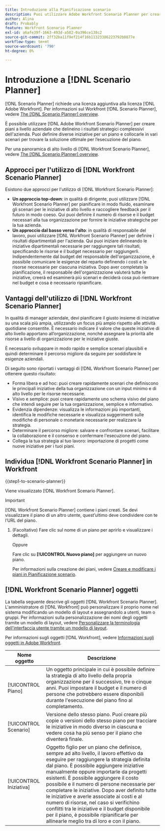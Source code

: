 ```yaml
---
title: Introduzione alla Pianificazione scenario
description: Puoi utilizzare Adobe Workfront Scenario Planner per creare piani a livello aziendale che delineino i risultati strategici generali della tua azienda. Puoi definire diverse iniziative per un piano e collocarle in vari scenari per trovare la soluzione ottimale per l’esecuzione del piano.
author: Alina
draft: Probably
feature: Workfront Scenario Planner
exl-id: a6afe39f-1663-493d-a582-0a396ce138c2
source-git-commit: 2ff32ba11f9ef214f16b11323386223792b0877e
workflow-type: tm+mt
source-wordcount: '790'
ht-degree: 0%

---
```


# Introduzione a [!DNL Scenario Planner]

[!DNL Scenario Planner] richiede una licenza aggiuntiva alla licenza [!DNL Adobe Workfront]. Per informazioni sul Workfront [!DNL Scenario Planner], vedere [The [!DNL Scenario Planner] overview](../scenario-planner/scenario-planner-overview.md).

È possibile utilizzare [!DNL Adobe Workfront Scenario Planner] per creare piani a livello aziendale che delineino i risultati strategici complessivi dell&#39;azienda. Puoi definire diverse iniziative per un piano e collocarle in vari scenari per trovare la soluzione ottimale per l’esecuzione del piano.

Per una panoramica di alto livello di [!DNL Workfront Scenario Planner], vedere [The [!DNL Scenario Planner] overview](../scenario-planner/scenario-planner-overview.md).

## Approcci per l&#39;utilizzo di [!DNL Workfront Scenario Planner]

Esistono due approcci per l&#39;utilizzo di [!DNL Workfront Scenario Planner]:

* **Un approccio top-down**: in qualità di dirigente, puoi utilizzare [!DNL Workfront Scenario Planner] per pianificare in modo fluido, esaminare gli scenari per le iniziative di alto livello e raccogliere feedback per il futuro in modo coeso. Qui puoi definire il numero di risorse e il budget necessari alla tua organizzazione per fornire le iniziative strategiche per la tua azienda.
* **Un approccio dal basso verso l&#39;alto**: in qualità di responsabile del lavoro, puoi utilizzare [!DNL Workfront Scenario Planner] per definire i risultati dipartimentali per l&#39;azienda. Qui puoi iniziare delineando le iniziative dipartimentali necessarie per raggiungere tali risultati, specificando le risorse e il budget necessario per raggiungerli. Indipendentemente dal budget del responsabile dell&#39;organizzazione, è possibile comunicare le esigenze del reparto definendo i costi e le risorse necessarie per ciascuna iniziativa. Dopo aver completato la pianificazione, il responsabile dell&#39;organizzazione valuterà tutte le iniziative, creerà ed esaminerà più scenari e deciderà cosa può rientrare nel budget e cosa è necessario ripianificare.

## Vantaggi dell&#39;utilizzo di [!DNL Workfront Scenario Planner]

In qualità di manager aziendale, devi pianificare il giusto insieme di iniziative su una scala più ampia, utilizzando un focus più ampio rispetto alle attività quotidiane consentite. È necessario indicare il valore che queste iniziative di alto livello apportano all’organizzazione, nonché assegnare la priorità alle risorse a livello di organizzazione per le iniziative giuste.

È necessario sviluppare in modo rapido e semplice scenari plausibili e quindi determinare il percorso migliore da seguire per soddisfare le esigenze aziendali.

Di seguito sono riportati i vantaggi di [!DNL Workfront Scenario Planner] per ottenere questo risultato:

* Forma libera e ad hoc: puoi creare rapidamente scenari che definiscono le principali iniziative della tua organizzazione con un input minimo e di alto livello per le risorse necessarie.
* Visivo e semplice: puoi creare rapidamente uno schema visivo del piano che intendi seguire per la tua organizzazione, semplice e informativo.
* Evidenzia dipendenze: visualizza le informazioni più importanti, identifica le modifiche necessarie e visualizza suggerimenti sulle modifiche di personale o monetarie necessarie per realizzare la strategia.
* Determinare il percorso migliore: salvare e confrontare scenari, facilitare la collaborazione e il consenso e confermare l&#39;esecuzione del piano.
* Collega la tua strategia al tuo lavoro: importazione di progetti come nuove iniziative per i tuoi piani.

## Individua [!DNL Workfront Scenario Planner] in Workfront

{{step1-to-scenario-planner}}

<!--drafted for Shell: or click the **Main Menu** <insert icon> in the upper-left corner, if it's available.-->

Viene visualizzato [!DNL Workfront Scenario Planner].

>[!IMPORTANT]
>
>[!DNL Workfront Scenario Planner] contiene i piani creati. Se devi visualizzare il piano di un altro utente, quest’ultimo deve condividere con te l’URL del piano.

1. (Facoltativo) Fare clic sul nome di un piano per aprirlo e visualizzare i dettagli.

   Oppure

   Fare clic su **[!UICONTROL Nuovo piano]** per aggiungere un nuovo piano.

   Per informazioni sulla creazione dei piani, vedere [Creare e modificare i piani in Pianificazione scenario](../scenario-planner/create-and-edit-plans.md).

## [!DNL Workfront Scenario Planner] oggetti

La tabella seguente descrive gli oggetti [!DNL Workfront Scenario Planner]. L&#39;amministratore di [!DNL Workfront] può personalizzare il proprio nome nel sistema modificando un modello di layout e assegnandolo a utenti, team o gruppi. Per informazioni sulla personalizzazione dei nomi degli oggetti tramite un modello di layout, vedere [Personalizzare la terminologia dell&#39;interfaccia utente tramite un modello di layout](../administration-and-setup/customize-workfront/use-layout-templates/customize-terminology.md).

Per informazioni sugli oggetti [!DNL Workfront], vedere [Informazioni sugli oggetti in Adobe Workfront](../workfront-basics/navigate-workfront/workfront-navigation/understand-objects.md).

| Nome oggetto | Descrizione |
|---|---|
| [!UICONTROL Piano] | Un oggetto principale in cui è possibile definire la strategia di alto livello della propria organizzazione per il successivo, tre o cinque anni. Puoi impostare il budget e il numero di persone che potrebbero essere disponibili durante l&#39;esecuzione del piano fino al completamento. |
| [!UICONTROL Scenario] | Versione dello stesso piano. Puoi creare più copie o versioni dello stesso piano per tracciare le iniziative in modo diverso in ciascuna e vedere cosa ha più senso per il piano che diventerà finale. |
| [!UICONTROL Iniziativa] | Oggetto figlio per un piano che definisce, sempre ad alto livello, il lavoro effettivo da eseguire per raggiungere la strategia definita dal piano. È possibile aggiungere iniziative manualmente oppure importarle da progetti esistenti. È possibile aggiungere il costo possibile e il numero di persone necessarie per completare le iniziative. Dopo aver definito tutte le iniziative e averle associate ai costi e al numero di risorse, nel caso si verifichino conflitti tra le iniziative e il budget disponibile per il piano, è possibile ripianificarle per allinearle meglio tra di loro e con il piano. |
